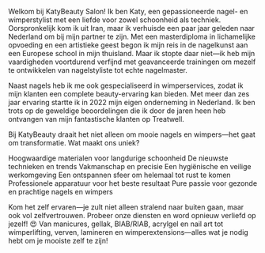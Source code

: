 Welkom bij KatyBeauty Salon! Ik ben Katy, een gepassioneerde nagel- en wimperstylist met een liefde voor zowel schoonheid als techniek. Oorspronkelijk kom ik uit Iran, maar ik verhuisde een paar jaar geleden naar Nederland om bij mijn partner te zijn. Met een masterdiploma in lichamelijke opvoeding en een artistieke geest begon ik mijn reis in de nagelkunst aan een Europese school in mijn thuisland. Maar ik stopte daar niet—ik heb mijn vaardigheden voortdurend verfijnd met geavanceerde trainingen om mezelf te ontwikkelen van nagelstyliste tot echte nagelmaster.

 

Naast nagels heb ik me ook gespecialiseerd in wimperservices, zodat ik mijn klanten een complete beauty-ervaring kan bieden. Met meer dan zes jaar ervaring startte ik in 2022 mijn eigen onderneming in Nederland. Ik ben trots op de geweldige beoordelingen die ik door de jaren heen heb ontvangen van mijn fantastische klanten op Treatwell.

 

Bij KatyBeauty draait het niet alleen om mooie nagels en wimpers—het gaat om transformatie. Wat maakt ons uniek?

 

Hoogwaardige materialen voor langdurige schoonheid
De nieuwste technieken en trends
Vakmanschap en precisie
Een hygiënische en veilige werkomgeving
Een ontspannen sfeer om helemaal tot rust te komen
Professionele apparatuur voor het beste resultaat
Pure passie voor gezonde en prachtige nagels en wimpers
 

Kom het zelf ervaren—je zult niet alleen stralend naar buiten gaan, maar ook vol zelfvertrouwen. Probeer onze diensten en word opnieuw verliefd op jezelf! 😍 Van manicures, gellak, BIAB/RIAB, acrylgel en nail art tot wimperlifting, verven, lamineren en wimperextensions—alles wat je nodig hebt om je mooiste zelf te zijn!
